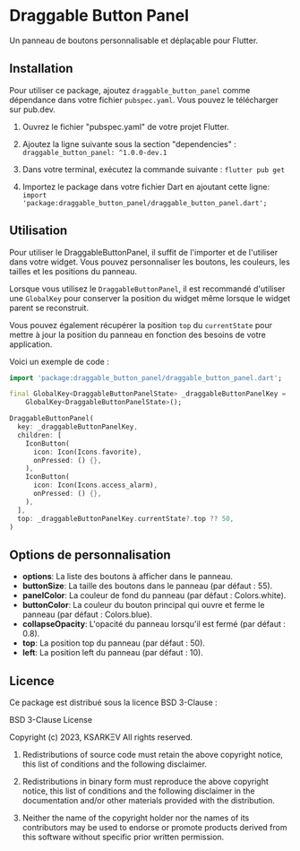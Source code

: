 # Draggable Button Panel

Un panneau de boutons personnalisable et déplaçable pour Flutter.

## Installation

Pour utiliser ce package, ajoutez `draggable_button_panel` comme dépendance dans votre fichier `pubspec.yaml`. Vous pouvez le télécharger sur pub.dev.

1. Ouvrez le fichier "pubspec.yaml" de votre projet Flutter.

2. Ajoutez la ligne suivante sous la section "dependencies" :
`draggable_button_panel: ^1.0.0-dev.1`

3. Dans votre terminal, exécutez la commande suivante :
`flutter pub get`

4. Importez le package dans votre fichier Dart en ajoutant cette ligne:
`import 'package:draggable_button_panel/draggable_button_panel.dart';`

## Utilisation

Pour utiliser le DraggableButtonPanel, il suffit de l'importer et de l'utiliser dans votre widget. Vous pouvez personnaliser les boutons, les couleurs, les tailles et les positions du panneau.

Lorsque vous utilisez le `DraggableButtonPanel`, il est recommandé d'utiliser une `GlobalKey` pour conserver la position du widget même lorsque le widget parent se reconstruit.

Vous pouvez également récupérer la position `top` du `currentState` pour mettre à jour la position du panneau en fonction des besoins de votre application.

Voici un exemple de code :

```dart
import 'package:draggable_button_panel/draggable_button_panel.dart';

final GlobalKey<DraggableButtonPanelState> _draggableButtonPanelKey =
    GlobalKey<DraggableButtonPanelState>();

DraggableButtonPanel(
  key: _draggableButtonPanelKey,
  children: [
    IconButton(
      icon: Icon(Icons.favorite),
      onPressed: () {},
    ),
    IconButton(
      icon: Icon(Icons.access_alarm),
      onPressed: () {},
    ),
  ],
  top: _draggableButtonPanelKey.currentState?.top ?? 50,
)
```

## Options de personnalisation
 - **options**: La liste des boutons à afficher dans le panneau.
 - **buttonSize**: La taille des boutons dans le panneau (par défaut : 55).
 - **panelColor**: La couleur de fond du panneau (par défaut : Colors.white).
 - **buttonColor**: La couleur du bouton principal qui ouvre et ferme le panneau (par défaut : Colors.blue).
 - **collapseOpacity**: L'opacité du panneau lorsqu'il est fermé (par défaut : 0.8).
 - **top**: La position top du panneau (par défaut : 50).
 - **left**: La position left du panneau (par défaut : 10).

## Licence
Ce package est distribué sous la licence BSD 3-Clause :

BSD 3-Clause License

Copyright (c) 2023, KSɅRKΞV
All rights reserved.

1. Redistributions of source code must retain the above copyright notice, this
   list of conditions and the following disclaimer.

2. Redistributions in binary form must reproduce the above copyright notice,
   this list of conditions and the following disclaimer in the documentation
   and/or other materials provided with the distribution.

3. Neither the name of the copyright holder nor the names of its
   contributors may be used to endorse or promote products derived from
   this software without specific prior written permission.
